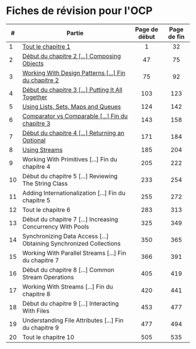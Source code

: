 # Fiches de révision pour l'OCP
|#|Partie|Page de début|Page de fin|
|---|---|:---:|:---:|
|1|[Tout le chapitre 1](fiches/FICHE_01.md)|1|32|
|2|[Début du chapitre 2 [...] Composing Objects](fiches/FICHE_02.md)|47|75|
|3|[Working With Design Patterns [...] Fin du chapitre 2](fiches/FICHE_03.md)|75|92|
|4|[Début du chapitre 3 [...] Putting It All Together](fiches/FICHE_04.md)|103|123|
|5|[Using Lists, Sets, Maps and Queues](fiches/FICHE_05.md)|124|142|
|6|[Comparator vs Comparable [...] Fin du chapitre 3](fiches/FICHE_06.md)|143|158|
|7|[Début du chapitre 4 [...] Returning an Optional](fiches/FICHE_07.md)|171|184|
|8|[Using Streams](fiches/FICHE_08.md)|185|204|
|9|Working With Primitives [...] Fin du chapitre 4|205|222|
|10|Début du chapitre 5 [...] Reviewing The String Class|233|254|
|11|Adding Internationalization [...] Fin du chapitre 5|255|272|
|12|Tout le chapitre 6|283|313|
|13|Début du chapitre 7 [...] Increasing Concurrency With Pools|325|349|
|14|Synchronizing Data Access [...] Obtaining Synchronized Collections|350|365|
|15|Working With Parallel Streams [...] Fin du chapitre 7|366|391|
|16|Début du chapitre 8 [...] Common Stream Operations|405|419|
|17|Working With Streams [...] Fin du chapitre 8|420|441|
|18|Début du chapitre 9 [...] Interacting With Files|453|477|
|19|Understanding File Attributes [...] Fin du chapitre 9|477|494|
|20|Tout le chapitre 10|505|535|